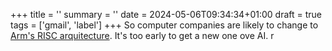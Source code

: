 +++
title = ''
summary = ''
date = 2024-05-06T09:34:34+01:00
draft = true
tags = ['gmail', 'label']
+++
  So computer companies are likely to change to [Arm's RISC arquitecture](https://www.cnbc.com/2023/11/09/how-arm-gained-chip-dominance-with-apple-nvidia-amazon-and-qualcomm.html). It's too early to get a new one ove AI.
r
